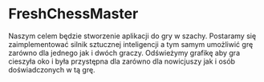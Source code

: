 # FreshChessMaster
Naszym celem będzie stworzenie aplikacji do gry w szachy. Postaramy się zaimplementować silnik sztucznej inteligencji a tym samym umożliwić grę zarówno dla jednego jak i dwóch graczy. Odświeżymy grafikę aby gra cieszyła oko i była przystępna dla zarówno dla nowicjuszy jak i osób doświadczonych w tą grę. 
